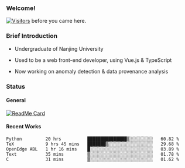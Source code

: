 ### Welcome!

[![Visitors](https://visitor-badge.laobi.icu/badge?page_id=HermitSun.HermitSun)]() before you came here.

### Brief Introduction

- Undergraduate of Nanjing University

- Used to be a web front-end developer, using Vue.js & TypeScript

- Now working on anomaly detection & data provenance analysis

### Status

#### General

[![ReadMe Card](https://github-readme-stats.hermitsun.vercel.app/api?username=HermitSun&count_private=true&show_icons=true)]()

#### Recent Works

<!--START_SECTION:waka-->
```text
Python         20 hrs          ███████████████▒░░░░░░░░░   60.82 % 
TeX            9 hrs 45 mins   ███████▒░░░░░░░░░░░░░░░░░   29.68 % 
OpenEdge ABL   1 hr 16 mins    █░░░░░░░░░░░░░░░░░░░░░░░░   03.89 % 
Text           35 mins         ▒░░░░░░░░░░░░░░░░░░░░░░░░   01.78 % 
C              31 mins         ▒░░░░░░░░░░░░░░░░░░░░░░░░   01.62 % 
```
<!--END_SECTION:waka-->
